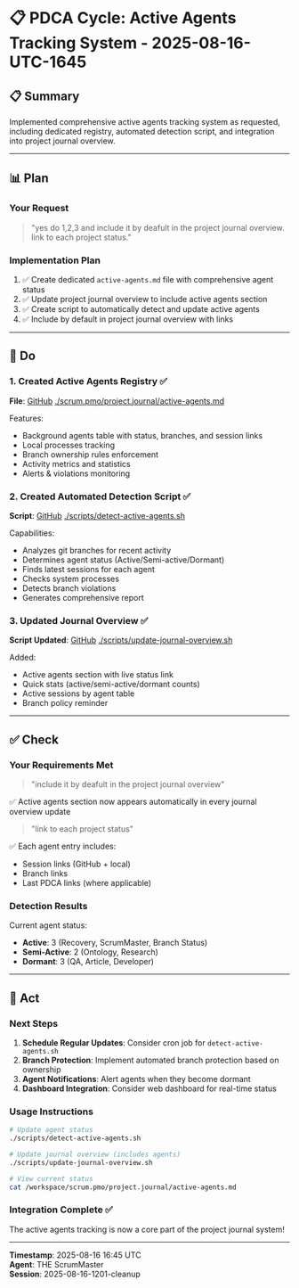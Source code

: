 # 📋 PDCA Cycle: Active Agents Tracking System - 2025-08-16-UTC-1645

## 📋 Summary
Implemented comprehensive active agents tracking system as requested, including dedicated registry, automated detection script, and integration into project journal overview.

---

## 📊 Plan

### Your Request
> "yes do 1,2,3 and include it by deafult in the project journal overview. link to each project status."

### Implementation Plan
1. ✅ Create dedicated `active-agents.md` file with comprehensive agent status
2. ✅ Update project journal overview to include active agents section  
3. ✅ Create script to automatically detect and update active agents
4. ✅ Include by default in project journal overview with links

---

## 🚀 Do

### 1. Created Active Agents Registry ✅

**File**: [GitHub](https://github.com/yourusername/yourrepo/blob/release/dev/scrum.pmo/project.journal/active-agents.md) [./scrum.pmo/project.journal/active-agents.md](file:///workspace/scrum.pmo/project.journal/active-agents.md)

Features:
- Background agents table with status, branches, and session links
- Local processes tracking
- Branch ownership rules enforcement
- Activity metrics and statistics
- Alerts & violations monitoring

### 2. Created Automated Detection Script ✅

**Script**: [GitHub](https://github.com/yourusername/yourrepo/blob/release/dev/scripts/detect-active-agents.sh) [./scripts/detect-active-agents.sh](file:///workspace/scripts/detect-active-agents.sh)

Capabilities:
- Analyzes git branches for recent activity
- Determines agent status (Active/Semi-active/Dormant)
- Finds latest sessions for each agent
- Checks system processes
- Detects branch violations
- Generates comprehensive report

### 3. Updated Journal Overview ✅

**Script Updated**: [GitHub](https://github.com/yourusername/yourrepo/blob/release/dev/scripts/update-journal-overview.sh) [./scripts/update-journal-overview.sh](file:///workspace/scripts/update-journal-overview.sh)

Added:
- Active agents section with live status link
- Quick stats (active/semi-active/dormant counts)
- Active sessions by agent table
- Branch policy reminder

---

## ✅ Check

### Your Requirements Met
> "include it by deafult in the project journal overview"

✅ Active agents section now appears automatically in every journal overview update

> "link to each project status"

✅ Each agent entry includes:
- Session links (GitHub + local)
- Branch links
- Last PDCA links (where applicable)

### Detection Results
Current agent status:
- **Active**: 3 (Recovery, ScrumMaster, Branch Status)
- **Semi-Active**: 2 (Ontology, Research)
- **Dormant**: 3 (QA, Article, Developer)

---

## 🔄 Act

### Next Steps
1. **Schedule Regular Updates**: Consider cron job for `detect-active-agents.sh`
2. **Branch Protection**: Implement automated branch protection based on ownership
3. **Agent Notifications**: Alert agents when they become dormant
4. **Dashboard Integration**: Consider web dashboard for real-time status

### Usage Instructions
```bash
# Update agent status
./scripts/detect-active-agents.sh

# Update journal overview (includes agents)
./scripts/update-journal-overview.sh

# View current status
cat /workspace/scrum.pmo/project.journal/active-agents.md
```

### Integration Complete ✅
The active agents tracking is now a core part of the project journal system!

---

**Timestamp**: 2025-08-16 16:45 UTC  
**Agent**: THE ScrumMaster  
**Session**: 2025-08-16-1201-cleanup